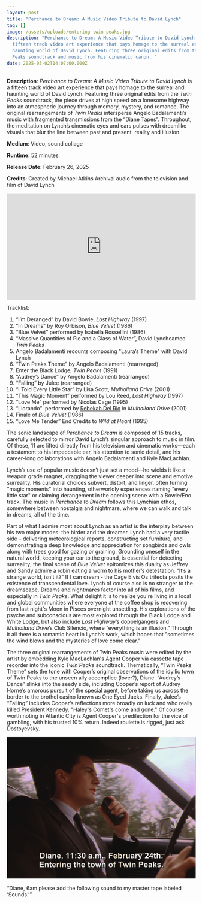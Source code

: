 ```yaml
---
layout: post
title: "Perchance to Dream: A Music Video Tribute to David Lynch"
tag: []
image: /assets/uploads/entering-twin-peaks.jpg
description: "Perchance to Dream: A Music Video Tribute to David Lynch is a
  fifteen track video art experience that pays homage to the surreal and
  haunting world of David Lynch. Featuring three original edits from the Twin
  Peaks soundtrack and music from his cinematic canon. "
date: 2025-03-02T14:07:00.000Z
---
```

**Description**:
*Perchance to Dream: A Music Video Tribute to David Lynch* is a fifteen track video art experience that pays homage to the surreal and haunting world of David Lynch. Featuring three original edits from the *Twin Peaks* soundtrack, the piece drives at high speed on a lonesome highway into an atmospheric journey through memory, mystery, and romance. The original rearrangements of *Twin Peaks* intersperse Angelo Badalamenti’s music with fragmented transmissions from the “Diane Tapes”. Throughout, the meditation on Lynch’s cinematic eyes and ears pulses with dreamlike visuals that blur the line between past and present, reality and illusion.

**Medium**: Video, sound collage

**Runtime**: 52 minutes

**Release Date**: February 26, 2025

**Credits**:
Created by Michael Atkins 
Archival audio from the television and film of David Lynch 

<div style="padding:56.25% 0 0 0;position:relative;"><iframe src="https://player.vimeo.com/video/1061825435?badge=0&amp;autopause=0&amp;player_id=0&amp;app_id=58479" frameborder="0" allow="autoplay; fullscreen; picture-in-picture; clipboard-write; encrypted-media" style="position:absolute;top:0;left:0;width:100%;height:100%;" title="Perchance to Dream: A Music Video Tribute to David Lynch"></iframe></div><script src="https://player.vimeo.com/api/player.js"></script>

Tracklist: 

1. “I’m Deranged” by David Bowie, *Lost Highway* (1997)
2. “In Dreams” by Roy Orbison, *Blue Velvet* (1986)
3. “Blue Velvet” performed by Isabella Rossellini (1986)
4. “Massive Quantities of Pie and a Glass of Water”, David Lynchcameo *Twin Peaks*
5. Angelo Badalamenti recounts composing "Laura’s Theme" with David Lynch 
6. “Twin Peaks Theme” by Angelo Badalamenti (rearranged)
7. Enter the Black Lodge, *Twin Peaks* (1991)
8. “Audrey’s Dance” by Angelo Badalamenti (rearranged)
9. “Falling” by Julee (rearranged) 
10. “I Told Every Little Star” by Lisa Scott, *Mulholland Drive* (2001)
11. “This Magic Moment” performed by Lou Reed, *Lost Highway* (1997)
12. “Love Me” performed by Nicolas Cage (1995)
13. “Llorando”  performed by [Rebekah Del Rio](https://en.wikipedia.org/wiki/Rebekah_Del_Rio) in *Mulholland Drive* (2001)
14. Finale of *Blue Velvet* (1986)
15. “Love Me Tender” End Credits to *Wild at Heart* (1995)

The sonic landscape of *Perchance to Dream* is composed of 15 tracks, carefully selected to mirror David Lynch’s singular approach to music in film. Of these, 11 are lifted directly from his television and cinematic works—each a testament to his impeccable ear, his attention to sonic detail, and his career-long collaborations with Angelo Badalamenti and Kyle MacLachlan.

Lynch’s use of popular music doesn’t just set a mood—he wields it like a weapon grade magnet, dragging the viewer deeper into scene and emotive surreality. His curatorial choices subvert, distort, and linger, often turning "magic moments" into haunting, otherworldly experiences naming "every little star" or claiming derangement in the opening scene with a Bowie/Eno track. The music in *Perchance to Dream* follows this Lynchian ethos, somewhere between nostalgia and nightmare, where we can walk and talk in dreams, all of the time. 

Part of what I admire most about Lynch as an artist is the interplay between his two major modes: the birder and the dreamer. Lynch had a very tactile side – delivering meteorological reports, constructing set furniture, and demonstrating a deep knowledge and appreciation for songbirds and owls along with trees good for gazing or graining. Grounding oneself in the natural world, keeping your ear to the ground, is essential for detecting surreality; the final scene of *Blue Velvet* epitomizes this duality as Jeffrey and Sandy admire a robin eating a worm to his mother’s detestation. “It’s a strange world, isn’t it?” If I can dream - the Cage Elvis Oz trifecta posits the existence of transcendental love. Lynch of course also is no stranger to the dreamscape. Dreams and nightmares factor into all of his films, and especially in *Twin Peaks*. What delight it is to realize you're living in a local and global communities where everyone at the coffee shop is recovering from last night's Moon in Pisces overnight unsettling. His explorations of the psyche and subconscious are most explored through the Black Lodge and White Lodge, but also include *Lost Highway*’s doppelgängers and *Mulholland Drive*’s Club Silencio, where “everything is an illusion.” Through it all there is a romantic heart in Lynch’s work, which hopes that "sometimes the wind blows and the mysteries of love come clear."

The three original rearrangements of Twin Peaks music were edited by the artist by embedding Kyle MacLachlan's Agent Cooper via cassette tape recorder into the iconic *Twin Peaks* soundtrack. Thematically, “Twin Peaks Theme” sets the tone with Cooper’s original observations of the idyllic town of Twin Peaks to the unseen ally accomplice (lover?), Diane. “Audrey’s Dance” slinks into the seedy side, including Cooper’s report of Audrey Horne’s amorous pursuit of the special agent, before taking us across the border to the brothel casino known as One Eyed Jacks. Finally, Julee’s “Falling” includes Cooper’s reflections more broadly on luck and who really killed President Kennedy. "Haley's Comet's come and gone." Of course worth noting in Atlantic City is Agent Cooper's predilection for the vice of gambling, with his trusted 10% return. Indeed roulette is rigged, just ask Dostoyevsky. 

![](/assets/uploads/entering-twin-peaks.jpg)

“Diane, 6am please add the following sound to my master tape labeled ‘Sounds.’”
